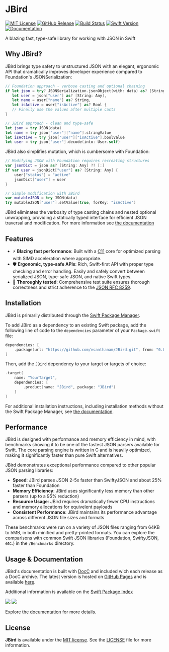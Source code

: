 # JBird

[![MIT License](https://img.shields.io/github/license/vsanthanam/JBird)](https://github.com/vsanthanam/JBird/blob/main/LICENSE)
[![GitHub Release](https://img.shields.io/github/v/release/vsanthanam/JBird?include_prereleases)](https://github.com/vsanthanam/JBird/releases)
[![Build Status](https://img.shields.io/github/check-runs/vsanthanam/JBird/main)](https://github.com/vsanthanam/JBird/actions)
[![Swift Version](https://img.shields.io/badge/swift-6.1-critical)](https://swift.org)
[![Documentation](https://img.shields.io/badge/documentation-GitHub-8A2BE2)](https://usejbird.com/docs/documentation/jbird)

A blazing fast, type-safe library for working with JSON in Swift

## Why JBird?

JBird brings type safety to unstructured JSON with an elegant, ergonomic API that dramatically improves developer experience compared to Foundation's JSONSerialization:

```swift
// Foundation approach - verbose casting and optional chaining
if let json = try? JSONSerialization.jsonObject(with: data) as? [String: Any],
   let user = json["user"] as? [String: Any],
   let name = user["name"] as? String,
   let isActive = user["isActive"] as? Bool {
   // Finally use the values after multiple casts
}

// JBird approach - clean and type-safe
let json = try JSON(data)
let name = try json["user"]["name"].stringValue
let isActive = try json["user"]["isActive"].boolValue
let user = try json["user"].decode(into: User.self)
```

JBird also simplifies mutation, which is cumbersome with Foundation:

```swift
// Modifying JSON with Foundation requires recreating structures
var jsonDict = json as? [String: Any] ?? [:]
if var user = jsonDict["user"] as? [String: Any] {
    user["status"] = "active" 
    jsonDict["user"] = user
}

// Simple modification with JBird
var mutableJSON = try JSON(data)
try mutableJSON["user"].setValue(true, forKey: "isActive")
```

JBird eliminates the verbosity of type casting chains and nested optional unwrapping, providing a statically typed interface for efficient JSON traversal and modification. For more information see [the documentation](https://www.usejbird.com/docs/documentation/jbird/whyjbird)

## Features

- ⚡️ **Blazing fast performance**: Built with a [C11](https://en.wikipedia.org/wiki/C11_(C_standard_revision)) core for optimized parsing with SIMD acceleration where appropriate.
- 🛡️ **Ergonomic, type-safe APIs**: Rich, Swift-first API with proper type checking and error handling. Easily and safely convert between serialized JSON, type-safe JSON, and native Swift types.
- 🧪 **Thoroughly tested**: Comprehensive test suite ensures thorough correctness and strict adherence to the [JSON RFC 8259](https://datatracker.ietf.org/doc/html/rfc8259).

## Installation

JBird is primarily distributed through the [Swift Package Manager](https://www.swift.org/package-manager/). 

To add JBird as a dependency to an existing Swift package, add the following line of code to the `dependencies` parameter of your `Package.swift` file:

```swift
dependencies: [
    .package(url: "https://github.com/vsanthanam/JBird.git", from: "0.0.0")
]
```

Then, add the `JBird` dependency to your target or targets of choice:

```swift
.target(
    name: "YourTarget",
    dependencies: [
        .product(name: "JBird", package: "JBird")
    ]
)
```

For additional installation instructions, including installation methods without the Swift Package Manager, see [the documentation](https://www.usejbird.com/docs/documentation/jbird/setup).

## Performance

JBird is designed with performance and memory efficiency in mind, with benchmarks showing it to be one of the fastest JSON parsers available for Swift. The core parsing engine is written in C and is heavily optimized, making it significantly faster than pure Swift alternatives.

JBird demonstrates exceptional performance compared to other popular JSON parsing libraries:

- **Speed**: JBird parses JSON 2-5x faster than SwiftyJSON and about 25% faster than Foundation
- **Memory Efficiency**: JBird uses significantly less memory than other parsers (up to a 95% reduction)
- **Resource Usage**: JBird requires dramatically fewer CPU instructions and memory allocations for equivelent payloads
- **Consistent Performance**: JBird maintains its performance advantage across different JSON file sizes and formats

These benchmarks were run on a variety of JSON files ranging from 64KB to 5MB, in both minified and pretty-printed formats. You can explore the comparisons with common Swift JSON libraries (Foundation, SwiftyJSON, etc.) in the `/Benchmarks` directory.

## Usage & Documentation

JBird's documentation is built with [DocC](https://developer.apple.com/documentation/docc) and included wich each release as a DocC archive. The latest version is hosted on [GitHub Pages](https://pages.github.com) and is available [here](https://usejbird.com/docs/documentation/jbird).

Additional information is available on the [Swift Package Index](https://swiftpackageindex.com/vsanthanam/JBird)

[![](https://img.shields.io/endpoint?url=https%3A%2F%2Fswiftpackageindex.com%2Fapi%2Fpackages%2Fvsanthanam%2FJBird%2Fbadge%3Ftype%3Dswift-versions)](https://swiftpackageindex.com/vsanthanam/JBird)
[![](https://img.shields.io/endpoint?url=https%3A%2F%2Fswiftpackageindex.com%2Fapi%2Fpackages%2Fvsanthanam%2FJBird%2Fbadge%3Ftype%3Dplatforms)](https://swiftpackageindex.com/vsanthanam/JBird)

Explore [the documentation](https://usejbird.com/docs/documentation/jbird) for more details.

## License

**JBird** is available under the [MIT license](https://en.wikipedia.org/wiki/MIT_License). See the [LICENSE](https://github.com/vsanthanam/JBird/blob/main/LICENSE) file for more information.
